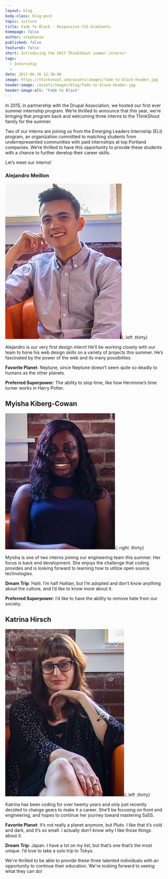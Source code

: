 ```yaml
---
layout: blog
body-class: blog-post
topic: culture
title: Fade To Black - Responsive CSS Gradients
homepage: false
author: stephanie
published: false
featured: false
short: Introducing the 2017 ThinkShout summer interns!
tags:
  - Internship
  - 
date: 2017-06-26 12:30:00
image: https://thinkshout.com/assets/images/fade-to-black-header.jpg
header-image: /assets/images/blog/fade-to-black-header.jpg
header-image-alt: "Fade to Black"
---
```


In 2015, in partnership with the Drupal Association, we hosted our first ever summer internship program. We’re thrilled to announce that this year, we’re bringing that program back and welcoming three interns to the ThinkShout family for the summer.
 
Two of our interns are joining us from the Emerging Leaders Internship (ELI) program, an organization committed to matching students from underrepresented communities with paid internships at top Portland companies. We’re thrilled to have this opportunity to provide these students with a chance to further develop their career skills.
 
Let’s meet our interns!

### Alejandro Meillon

![alejandro.jpg](/assets/images/blog/alejandro.jpg){:.left .thirty} 

Alejandro is our very first design intern! He’ll be working closely with our team to hone his web design skills on a variety of projects this summer. He’s fascinated by the power of the web and its many possibilites. 
 
**Favorite Planet**: Neptune, since Neptune doesn’t seem quite so deadly to humans as the other planets.  
 
**Preferred Superpower**: The ability to stop time, like how Hermione’s time turner works in Harry Potter.

## Myisha Kiberg-Cowan

![myisha2.jpg](/assets/images/blog/myisha2.jpg){:.right .thirty}

Myisha is one of two interns joining our engineering team this summer. Her focus is back end development. She enjoys the challenge that coding provides and is looking forward to learning how to utilize open source technologies.
 
**Dream Trip**: Haiti. I’m half Haitian, but I’m adopted and don’t know anything about the culture, and I’d like to know more about it.
 
**Preferred Superpower**: I’d like to have the ability to remove hate from our society.

## Katrina Hirsch

![katrina.jpg](/assets/images/blog/katrina.jpg){:.left .thirty}

Katrina has been coding for over twenty years and only just recently decided to change gears to make it a career. She’ll be focusing on front end engineering, and hopes to continue her journey toward mastering SaSS. 
 
**Favorite Planet**: It’s not really a planet anymore, but Pluto. I like that it’s cold and dark, and it’s so small. I actually don’t know why I like those things about it.
 
**Dream Trip**: Japan. I have a lot on my list, but that’s one that’s the most unique. I’d love to take a solo trip to Tokyo.
 
We're thrilled to be able to provide these three talented individuals with an opportunity to continue their education. We're looking forward to seeing what they can do!
